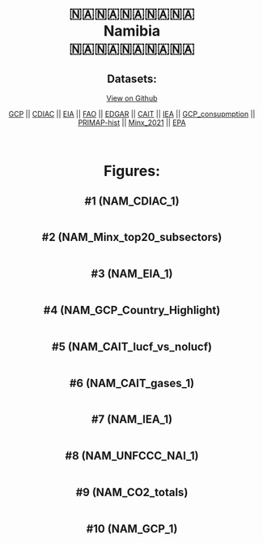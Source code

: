 
<center>
<h1 align="center">
🇳🇦🇳🇦🇳🇦🇳🇦🇳🇦
<br>
Namibia
<br>
🇳🇦🇳🇦🇳🇦🇳🇦🇳🇦
</h1>
<h2>Datasets:</h2>
<p><a href="https://github.com/dquintani/GreenhouseData/tree/master/country_data/NAM_Namibia/data">View on Github</a>
<br></p><p><a href="data/NAM_GCP.csv">GCP</a> || <a href="data/NAM_CDIAC.csv">CDIAC</a> || <a href="data/NAM_EIA.csv">EIA</a> || <a href="data/NAM_FAO.csv">FAO</a> || <a href="data/NAM_EDGAR.csv">EDGAR</a> || <a href="data/NAM_CAIT.csv">CAIT</a> || <a href="data/NAM_IEA.csv">IEA</a> || <a href="data/NAM_GCP_consupmption.csv">GCP_consupmption</a> || <a href="data/NAM_PRIMAP-hist.csv">PRIMAP-hist</a> || <a href="data/NAM_Minx_2021.csv">Minx_2021</a> || <a href="data/NAM_EPA.csv">EPA</a></p><p><br></p>
<h1>Figures:</h1><h2>#1 (NAM_CDIAC_1)</h2>
<p><img alt="" src="figures/NAM_CDIAC_1.png" /></p><h2>#2 (NAM_Minx_top20_subsectors)</h2>
<p><img alt="" src="figures/NAM_Minx_top20_subsectors.png" /></p><h2>#3 (NAM_EIA_1)</h2>
<p><img alt="" src="figures/NAM_EIA_1.png" /></p><h2>#4 (NAM_GCP_Country_Highlight)</h2>
<p><img alt="" src="figures/NAM_GCP_Country_Highlight.png" /></p><h2>#5 (NAM_CAIT_lucf_vs_nolucf)</h2>
<p><img alt="" src="figures/NAM_CAIT_lucf_vs_nolucf.png" /></p><h2>#6 (NAM_CAIT_gases_1)</h2>
<p><img alt="" src="figures/NAM_CAIT_gases_1.png" /></p><h2>#7 (NAM_IEA_1)</h2>
<p><img alt="" src="figures/NAM_IEA_1.png" /></p><h2>#8 (NAM_UNFCCC_NAI_1)</h2>
<p><img alt="" src="figures/NAM_UNFCCC_NAI_1.png" /></p><h2>#9 (NAM_CO2_totals)</h2>
<p><img alt="" src="figures/NAM_CO2_totals.png" /></p><h2>#10 (NAM_GCP_1)</h2>
<p><img alt="" src="figures/NAM_GCP_1.png" /></p>